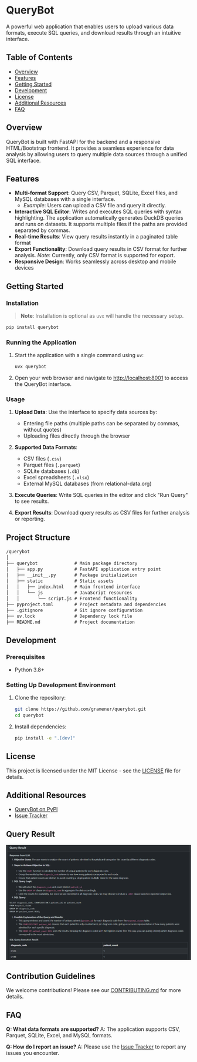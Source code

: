 # QueryBot

A powerful web application that enables users to upload various data formats, execute SQL queries, and download results through an intuitive interface.

## Table of Contents
- [Overview](#overview)
- [Features](#features)
- [Getting Started](#getting-started)
- [Development](#development)
- [License](#license)
- [Additional Resources](#additional-resources)
- [FAQ](#faq)

## Overview

QueryBot is built with FastAPI for the backend and a responsive HTML/Bootstrap frontend. It provides a seamless experience for data analysis by allowing users to query multiple data sources through a unified SQL interface.

## Features

- **Multi-format Support**: Query CSV, Parquet, SQLite, Excel files, and MySQL databases with a single interface.
  - *Example*: Users can upload a CSV file and query it directly.
- **Interactive SQL Editor**: Writes and executes SQL queries with syntax highlighting. The application automatically generates DuckDB queries and runs on datasets. It supports multiple files if the paths are provided separated by commas.
- **Real-time Results**: View query results instantly in a paginated table format
- **Export Functionality**: Download query results in CSV format for further analysis. *Note*: Currently, only CSV format is supported for export.
- **Responsive Design**: Works seamlessly across desktop and mobile devices

## Getting Started

### Installation

> **Note**: Installation is optional as `uvx` will handle the necessary setup.

```bash
pip install querybot
```

### Running the Application

1. Start the application with a single command using `uv`:
   ```bash
   uvx querybot
   ```
2. Open your web browser and navigate to [http://localhost:8001](http://localhost:8001) to access the QueryBot interface.

### Usage

1. **Upload Data**: Use the interface to specify data sources by:
   - Entering file paths (multiple paths can be separated by commas, without quotes)
   - Uploading files directly through the browser

2. **Supported Data Formats**:
   - CSV files (`.csv`)
   - Parquet files (`.parquet`)
   - SQLite databases (`.db`)
   - Excel spreadsheets (`.xlsx`)
   - External MySQL databases (from relational-data.org)

3. **Execute Queries**: Write SQL queries in the editor and click "Run Query" to see results.

4. **Export Results**: Download query results as CSV files for further analysis or reporting.

## Project Structure

```
/querybot
│
├── querybot              # Main package directory
│   ├── app.py            # FastAPI application entry point
│   ├── __init__.py       # Package initialization
│   ├── static            # Static assets
│   │   ├── index.html    # Main frontend interface
│   │   └── js            # JavaScript resources
│   │       └── script.js # Frontend functionality
├── pyproject.toml        # Project metadata and dependencies
├── .gitignore            # Git ignore configuration
├── uv.lock               # Dependency lock file
├── README.md             # Project documentation
```

## Development

### Prerequisites

- Python 3.8+

### Setting Up Development Environment

1. Clone the repository:
   ```bash
   git clone https://github.com/gramener/querybot.git
   cd querybot
   ```

2. Install dependencies:
   ```bash
   pip install -e ".[dev]"
   ```

## License

This project is licensed under the MIT License - see the [LICENSE](LICENSE) file for details.

## Additional Resources

- [QueryBot on PyPI](https://pypi.org/project/querybot/)
- [Issue Tracker](https://github.com/gramener/querybot/issues)

## Query Result

![Query Result](Screenshot.png)

## Contribution Guidelines

We welcome contributions! Please see our [CONTRIBUTING.md](CONTRIBUTING.md) for more details.

## FAQ

**Q: What data formats are supported?**
A: The application supports CSV, Parquet, SQLite, Excel, and MySQL formats.

**Q: How do I report an issue?**
A: Please use the [Issue Tracker](https://github.com/gramener/querybot/issues) to report any issues you encounter.
